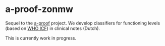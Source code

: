 a-proof-zonmw
=============

Sequel to the [a-proof](https://github.com/cltl/a-proof) project. We develop classifiers for functioning levels (based on [WHO ICF](https://www.who.int/standards/classifications/international-classification-of-functioning-disability-and-health)) in clinical notes (Dutch).

This is currently work in progress.